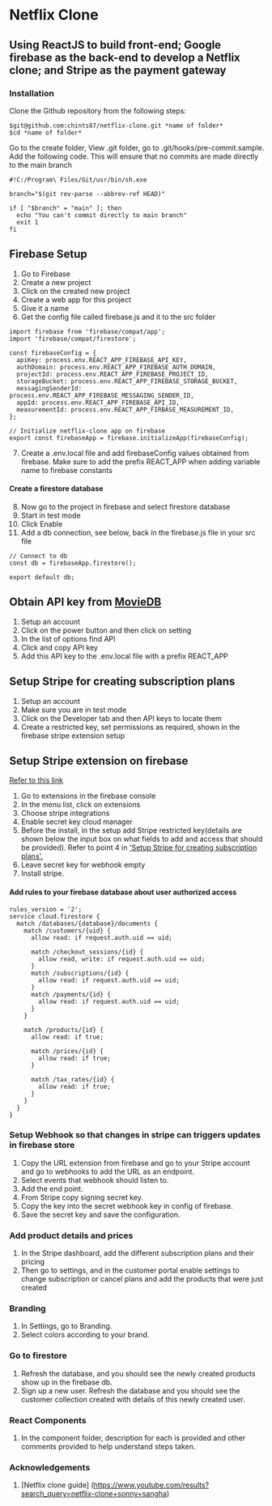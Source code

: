 # Netflix Clone 
## Using ReactJS to build front-end; Google firebase as the back-end to develop a Netflix clone; and Stripe as the payment gateway


### Installation
Clone the Github repository from the following steps:
```
$git@github.com:chints87/netflix-clone.git *name of folder*
$cd *name of folder*
```

Go to the create folder, View .git folder, go to .git/hooks/pre-commit.sample.
Add the following code. This will ensure that no commits are made
directly to the main branch 

```
#!C:/Program\ Files/Git/usr/bin/sh.exe

branch="$(git rev-parse --abbrev-ref HEAD)"

if [ "$branch" = "main" ]; then
  echo "You can't commit directly to main branch"
  exit 1
fi

```

## Firebase Setup

1. Go to Firebase
2. Create a new project
3. Click on the created new project
4. Create a web app for this project
5. Give it a name
6. Get the config file called firebase.js and it to the src folder


```
import firebase from 'firebase/compat/app';
import 'firebase/compat/firestore';

const firebaseConfig = {
  apiKey: process.env.REACT_APP_FIREBASE_API_KEY,
  authDomain: process.env.REACT_APP_FIREBASE_AUTH_DOMAIN,
  projectId: process.env.REACT_APP_FIREBASE_PROJECT_ID,
  storageBucket: process.env.REACT_APP_FIREBASE_STORAGE_BUCKET,
  messagingSenderId: process.env.REACT_APP_FIREBASE_MESSAGING_SENDER_ID,
  appId: process.env.REACT_APP_FIREBASE_API_ID,
  measurementId: process.env.REACT_APP_FIRBASE_MEASUREMENT_ID,
};

// Initialize netflix-clone app on firebase
export const firebaseApp = firebase.initializeApp(firebaseConfig);
```
7. Create a .env.local file and add firebaseConfig values
   obtained from firebase. Make sure to add the prefix 
   REACT_APP when adding variable name to firebase constants

#### Create a firestore database    
8. Now go to the project in firebase and select firestore database
9. Start in test mode 
10. Click Enable 
11. Add a db connection, see below, back in the firebase.js file in your src file
```
// Connect to db
const db = firebaseApp.firestore();

export default db;

```

## Obtain API key from [MovieDB](https://www.themoviedb.org/)

1. Setup an account
2. Click on the power button and then click on setting
3. In the list of options find API
4. Click and copy API key 
5. Add this API key to the .env.local file with a prefix
   REACT_APP

## Setup Stripe for creating subscription plans

1) Setup an account
2) Make sure you are in test mode
3) Click on the Developer tab and then API keys to locate them
4) Create a restricted key, set permissions as required, shown in the firebase stripe extension setup 

## Setup Stripe extension on firebase
[Refer to this link](https://github.com/stripe/stripe-firebase-extensions/blob/master/firestore-stripe-payments/POSTINSTALL.md)

1) Go to extensions in the firebase console
2) In the menu list, click on extensions
3) Choose stripe integrations
4) Enable secret key cloud manager
5) Before the install, in the setup add Stripe restricted key(details are shown below the input box on what fields to add
   and access that should be provided). Refer to point 4 in <u>'Setup Stripe for creating subscription plans'.</u>
6) Leave secret key for webhook empty
7) Install stripe.

#### Add rules to your firebase database about user authorized access
```
rules_version = '2';
service cloud.firestore {
  match /databases/{database}/documents {
    match /customers/{uid} {
      allow read: if request.auth.uid == uid;

      match /checkout_sessions/{id} {
        allow read, write: if request.auth.uid == uid;
      }
      match /subscriptions/{id} {
        allow read: if request.auth.uid == uid;
      }
      match /payments/{id} {
        allow read: if request.auth.uid == uid;
      }
    }

    match /products/{id} {
      allow read: if true;

      match /prices/{id} {
        allow read: if true;
      }

      match /tax_rates/{id} {
        allow read: if true;
      }
    }
  }
}
```
### Setup Webhook so that changes in stripe can triggers updates in firebase store

1) Copy the URL extension from firebase and go to your Stripe account and go to webhooks to add the URL as an endpoint.
2) Select events that webhook should listen to.
3) Add the end point. 
4) From Stripe copy signing secret key.
5) Copy the key into the secret webhook key in config of firebase. 
6) Save the secret key and save the configuration.

### Add product details and prices

1) In the Stripe dashboard, add the different subscription plans and their pricing
2) Then go to settings, and in the customer portal enable settings to 
   change subscription or cancel plans and add the products that were just created

### Branding 
1) In Settings, go to Branding.
2) Select colors according to your brand.
### Go to firestore

1) Refresh the database, and you should see the newly created products show up in the firebase db.
2) Sign up a new user. Refresh the database and you should see the customer collection created 
   with details of this newly created user. 

### React Components
1) In the component folder, description for each is provided and other comments provided
   to help understand steps taken.


### Acknowledgements
1) [Netflix clone guide] (https://www.youtube.com/results?search_query=netflix-clone+sonny+sangha)
